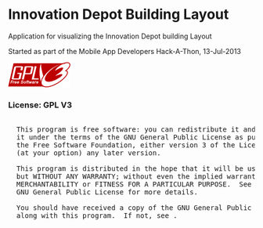 # Innovation Depot Building Layout

Application for visualizing the Innovation Depot building Layout

Started as part of the Mobile App Developers Hack-A-Thon, 13-Jul-2013

!['GPLv3 Logo'](gplv3-127x51.png "This program licensed unver GPLv3")

### License: GPL V3

<pre>

  This program is free software: you can redistribute it and/or modify
  it under the terms of the GNU General Public License as published by
  the Free Software Foundation, either version 3 of the License, or
  (at your option) any later version.

  This program is distributed in the hope that it will be useful,
  but WITHOUT ANY WARRANTY; without even the implied warranty of
  MERCHANTABILITY or FITNESS FOR A PARTICULAR PURPOSE.  See the
  GNU General Public License for more details.

  You should have received a copy of the GNU General Public License
  along with this program.  If not, see <http://www.gnu.org/licenses/>.

</pre>
